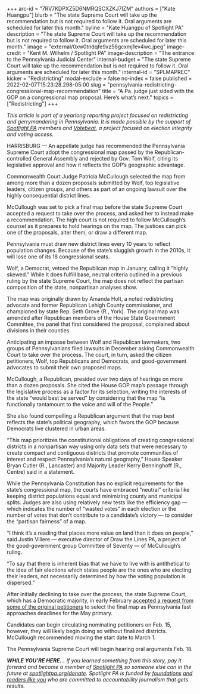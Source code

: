 +++
arc-id = "7RV7KDPXZ5D6NMRQSCXZKJ7IZM"
authors = ["Kate Huangpu"]
blurb = "The state Supreme Court will take up the recommendation but is not required to follow it. Oral arguments are scheduled for later this month."
byline = "Kate Huangpu of Spotlight PA"
description = "The state Supreme Court will take up the recommendation but is not required to follow it. Oral arguments are scheduled for later this month."
image = "external/0xw0tndqfe9xz56gcxmj1ev4wc.jpeg"
image-credit = "Kent M. Wilhelm / Spotlight PA"
image-description = "The entrance to the Pennsylvania Judicial Center"
internal-budget = "The state Supreme Court will take up the recommendation but is not required to follow it. Oral arguments are scheduled for later this month."
internal-id = "SPLMAPREC"
kicker = "Redistricting"
modal-exclude = false
no-index = false
published = 2022-02-07T15:23:28.298-05:00
slug = "pennsylvania-redistricting-congressional-map-recommendation"
title = "A Pa. judge just sided with the GOP on a congressional map proposal. Here’s what’s next."
topics = ["Redistricting"]
+++

<i>This article is part of a yearlong reporting project focused on redistricting and gerrymandering in Pennsylvania. It is made possible by the support of </i><a href="https://www.spotlightpa.org/"><i>Spotlight PA</i></a><i> members and </i><a href="https://votebeat.org/"><i>Votebeat</i></a><i>, a project focused on election integrity and voting access.</i>

HARRISBURG — An appellate judge has recommended the Pennsylvania Supreme Court adopt the congressional map passed by the Republican-controlled General Assembly and rejected by Gov. Tom Wolf, citing its legislative approval and how it reflects the GOP’s geographic advantage.

Commonwealth Court Judge Patricia McCullough selected the map from among more than a dozen proposals submitted by Wolf, top legislative leaders, citizen groups, and others as part of an ongoing lawsuit over the highly consequential district lines.

McCullough was set to pick a final map before the state Supreme Court accepted a request to take over the process, and asked her to instead make a recommendation. The high court is not required to follow McCullough’s counsel as it prepares to hold hearings on the map. The justices can pick one of the proposals, alter them, or draw a different map.

<script src="https://www.spotlightpa.org/embed.js" async></script><div data-spl-embed-version="1" data-spl-src="https://www.spotlightpa.org/embeds/newsletter/"></div>

Pennsylvania must draw new district lines every 10 years to reflect population changes. Because of the state’s sluggish growth in the 2010s, it will lose one of its 18 congressional seats.

Wolf, a Democrat, vetoed the Republican map in January, calling it “highly skewed.” While it does fulfill base, neutral criteria outlined in a previous ruling by the state Supreme Court, the map does not reflect the partisan composition of the state, nonpartisan analyses show.

The map was originally drawn by Amanda Holt, a noted redistricting advocate and former Republican Lehigh County commissioner, and championed by state Rep. Seth Grove (R., York). The original map was amended after Republican members of the House State Government Committee, the panel that first considered the proposal, complained about divisions in their counties.

Anticipating an impasse between Wolf and Republican lawmakers, two groups of Pennsylvanians filed lawsuits in December asking Commonwealth Court to take over the process. The court, in turn, asked the citizen petitioners, Wolf, top Republicans and Democrats, and good-government advocates to submit their own proposed maps.

McCullough, a Republican, presided over two days of hearings on more than a dozen proposals. She cited the House GOP map’s passage through the legislative process as a factor for its selection, writing the interests of the state “would best be served” by considering that the map “is functionally tantamount to the voice and will of the People.”

She also found compelling a Republican argument that the map best reflects the state’s political geography, which favors the GOP because Democrats live clustered in urban areas.

“This map prioritizes the constitutional obligations of creating congressional districts in a nonpartisan way using only data sets that were necessary to create compact and contiguous districts that promote communities of interest and respect Pennsylvania’s natural geography,” House Speaker Bryan Cutler (R., Lancaster) and Majority Leader Kerry Benninghoff (R., Centre) said in a statement.

While the Pennsylvania Constitution has no explicit requirements for the state’s congressional map, the courts have embraced “neutral” criteria like keeping district populations equal and minimizing county and municipal splits. Judges are also using relatively new tests like the efficiency gap — which indicates the number of “wasted votes” in each election or the number of votes that don’t contribute to a candidate’s victory — to consider the “partisan fairness” of a map.

“I think it’s a reading that places more value on land than it does on people,” said Justin Villere — executive director of Draw the Lines PA, a project of the good-government group Committee of Seventy — of McCullough’s ruling.

<script src="https://www.spotlightpa.org/embed.js" async></script><div data-spl-embed-version="1" data-spl-src="https://www.spotlightpa.org/embeds/donate/"></div>

“To say that there is inherent bias that we have to live with is antithetical to the idea of fair elections which states people are the ones who are electing their leaders, not necessarily determined by how the voting population is dispersed.”

After initially declining to take over the process, the state Supreme Court, which has a Democratic majority, in early February <a href="https://www.spotlightpa.org/news/2022/02/pa-congressional-map-supreme-court-democrats-redistricting/">accepted a request from some of the original petitioners</a> to select the final map as Pennsylvania fast approaches deadlines for the May primary.

Candidates can begin circulating nominating petitioners on Feb. 15, however, they will likely begin doing so without finalized districts. McCullough recommended moving the start date to March 1.

The Pennsylvania Supreme Court will begin hearing oral arguments Feb. 18.

<i><b>WHILE YOU’RE HERE...</b></i><i> If you learned something from this story, pay it forward and become a member of </i><a href="https://www.spotlightpa.org/"><i>Spotlight PA</i></a><i> so someone else can in the future at </i><a href="http://spotlightpa.org/donate"><i>spotlightpa.org/donate</i></a><i>. Spotlight PA is funded by</i><a href="https://www.spotlightpa.org/support"><i> foundations</i></a><i> </i><a href="https://www.spotlightpa.org/support"><i>and readers like you</i></a><i> who are committed to accountability journalism that gets results.</i>
